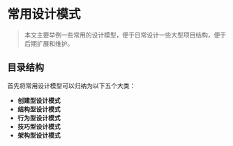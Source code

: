 # 常用设计模式

> 本文主要举例一些常用的设计模型，便于日常设计一些大型项目结构，便于后期扩展和维护。

## 目录结构

首先将常用设计模型可以归纳为以下五个大类：

- **创建型设计模式**
- **结构型设计模式**
- **行为型设计模式**
- **技巧型设计模式**
- **架构型设计模式**

